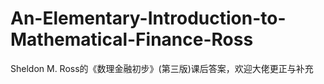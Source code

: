# An-Elementary-Introduction-to-Mathematical-Finance-Ross
Sheldon M. Ross的《数理金融初步》(第三版)课后答案，欢迎大佬更正与补充
